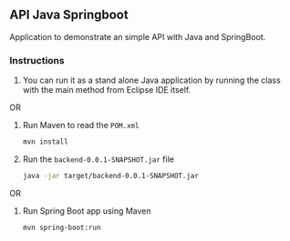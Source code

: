 ## API Java Springboot

Application to demonstrate an simple API with Java and SpringBoot.

### Instructions

1.  You can run it as a stand alone Java application by running the class with the main method from Eclipse IDE itself.


OR

1.  Run Maven to read the ```POM.xml```

    ```bash
    mvn install
    ```
2.  Run the ```backend-0.0.1-SNAPSHOT.jar``` file

    ```bash
    java -jar target/backend-0.0.1-SNAPSHOT.jar
    ```
OR

1.  Run Spring Boot app using Maven 

    ```bash
    mvn spring-boot:run
    ```
